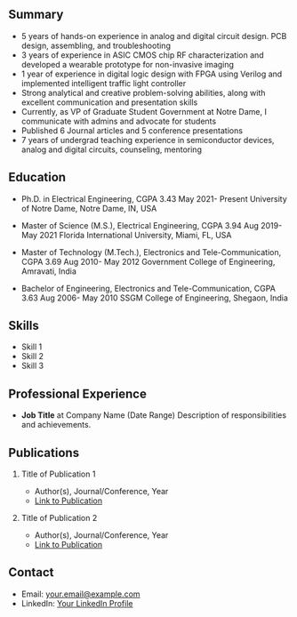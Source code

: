 ## Summary
- 5 years of hands-on experience in analog and digital circuit design. PCB design, assembling, and troubleshooting
- 3 years of experience in ASIC CMOS chip RF characterization and developed a wearable prototype for non-invasive imaging
- 1 year of experience in digital logic design with FPGA using Verilog and implemented intelligent traffic light controller
- Strong analytical and creative problem-solving abilities, along with excellent communication and presentation skills
- Currently, as VP of Graduate Student Government at Notre Dame, I communicate with admins and advocate for students
- Published 6 Journal articles and 5 conference presentations
- 7 years of undergrad teaching experience in semiconductor devices, analog and digital circuits, counseling, mentoring

## Education
- Ph.D. in Electrical Engineering, CGPA 3.43 May 2021- Present
University of Notre Dame, Notre Dame, IN, USA

- Master of Science (M.S.), Electrical Engineering, CGPA 3.94 Aug 2019- May 2021
Florida International University, Miami, FL, USA

- Master of Technology (M.Tech.), Electronics and Tele-Communication, CGPA 3.69 Aug 2010- May 2012
Government College of Engineering, Amravati, India

- Bachelor of Engineering, Electronics and Tele-Communication, CGPA 3.63 Aug 2006- May 2010
SSGM College of Engineering, Shegaon, India


## Skills
- Skill 1
- Skill 2
- Skill 3

## Professional Experience
- **Job Title** at Company Name (Date Range)
  Description of responsibilities and achievements.

## Publications
1. Title of Publication 1
   - Author(s), Journal/Conference, Year
   - [Link to Publication](url)

2. Title of Publication 2
   - Author(s), Journal/Conference, Year
   - [Link to Publication](url)

## Contact
- Email: your.email@example.com
- LinkedIn: [Your LinkedIn Profile](https://www.linkedin.com/in/yourusername/)

